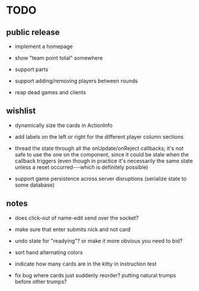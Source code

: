 # TODO

## public release

- implement a homepage

- show "team point total" somewhere

- support parts

- support adding/removing players between rounds

- reap dead games and clients

## wishlist

- dynamically size the cards in ActionInfo

- add labels on the left or right for the different player column sections

- thread the state through all the onUpdate/onReject callbacks; it's not safe
  to use the one on the component, since it could be stale when the callback
  triggers (even though in practice it's necessarily the same state unless a
  reset occurred---which is definitely possible)

- support game persistence across server disruptions (serialize state to some
  database)

## notes

- does click-out of name-edit send over the socket?

- make sure that enter submits nick and not card

- undo state for "readying"?  or make it more obvious you need to bid?

- sort hand alternating colors

- indicate how many cards are in the kitty in instruction test

- fix bug where cards just suddenly reorder?  putting natural trumps before
  other trumps?
